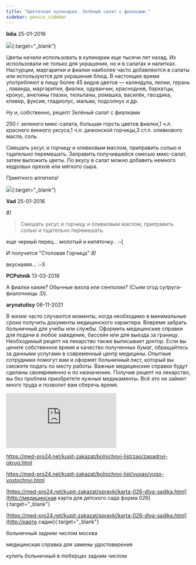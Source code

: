 ```yaml
---
title: "Цветочная кулинария. Зелёный салат с фиалками."
sidebar: ponics_sidebar
---
```


**lidia** 25-01-2016

[![](/imagehost2/thumbs/737f3df3.jpg)](https://t.me/ponics_ru_files/17103){:target="_blank"}

Цветы начали использовать в кулинарии еще тысячи лет назад. Их использовали не только для украшения, но и в салатах и напитках. Настурции, маргаритки и фиалки наиболее часто добавляются в салаты или используются для украшения блюд. В настоящее время употребляют в пищу более 45 видов цветов — календула, лилии, герань , лаванда, маргаритки, фиалки, одуванчик, красноднев, бархатцы, крокус, анютины глазки, тюльпаны, ромашка, василёк, гвоздика, клевер, фуксия, гладиолус, мальва, подсолнух и др.

Ну и, собственно, рецепт Зелёный салат с фиалками

250 г зеленого микс-салата, большая горсть цветов фиалки,1 ч.л. красного винного уксуса,1 ч.л. дижонской горчицы,3 ст.л. оливкового масла, соль.

Смешать уксус и горчицу и оливковым маслом, приправить солью и тщательно перемешать. Заправить получившейся смесью микс-салат, затем выложить цветы. По вкусу в салат можно добавить немного кедровых орехов или мягкого сыра.

Приятного аппетита!

[![](/imagehost2/thumbs/3e1fb549.jpg)](https://t.me/ponics_ru_files/17104){:target="_blank"}


**Vad** 25-01-2016

 *8)*

> Смешать уксус и горчицу и оливковым маслом, приправить солью и тщательно перемешать.

еще черный перец... молотый и кипяточку.. :-[

И получится "Столовая Горчица" *8)*

вкуснаяяя... :-X


**PCPshnik** 13-03-2016

А фиалки какие? Обычные виола или сенполии? (Съем огод супруги-фиалочницы :D).


**arynatutisy** 06-11-2021

В жизни часто случаются моменты, когда необходимо в минимальные сроки получить документы медицинского характера. Вовремя забрать больничный для учебы или службы. Оформить медицинские справки для подачи в любое заведение, бассейн или для выезда за границу. Необходимый рецепт на лекарство также выписывает доктор. Если вы цените собственное время и качество полученных бумаг, обращайтесь за данными услугами в современный центр медицины. Опытные сотрудники помогут вам и оформят больничный лист, который вы сможете подать по месту работы. Важные медицинские справки будут сделаны своевременно и по назначению. Получив рецепт на лекарство, вы без проблем приобретете нужные медикаменты. Всё это не займет много труда и позволит вам сберечь время.

![](https://med-pro24.net/assets/banner.img) 

https://med-pro24.net/kupit-zakazat/bolnichnyj-list/zao/zapadnyj-okrug.html

https://med-pro24.net/kupit-zakazat/bolnichnyj-list/yuvao/yugo-vostochnyj.html

[https://med-pro24.net/kupit-zakazat/spravki/karta-026-dlya-sadika.html](http://медицинская карта для детского сада форма 026){:target="_blank"}

[https://med-pro24.net/kupit-zakazat/spravki/karta-026-dlya-sadika.html](http://карта садик){:target="_blank"}

больничный задним числом москва

медицинская справка для замены удостоверения

купить больничный в люберцах задним числом


